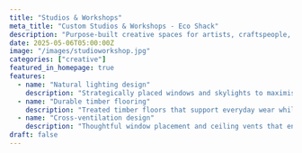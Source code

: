 ```yaml
---
title: "Studios & Workshops"
meta_title: "Custom Studios & Workshops - Eco Shack"
description: "Purpose-built creative spaces for artists, craftspeople, and hobbyists. Designed for optimal lighting, ventilation, and workflow."
date: 2025-05-06T05:00:00Z
image: "/images/studioworkshop.jpg"
categories: ["creative"]
featured_in_homepage: true
features:
  - name: "Natural lighting design"
    description: "Strategically placed windows and skylights to maximise natural light for creative work."
  - name: "Durable timber flooring"
    description: "Treated timber floors that support everyday wear while maintaining a warm, natural feel."
  - name: "Cross-ventilation design"
    description: "Thoughtful window placement and ceiling vents that encourage natural airflow, keeping the space fresh during long making sessions."
draft: false
---
```


